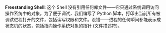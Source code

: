 **Freestanding Shell**: 这个 Shell 没有引用任何库文件——它只通过系统调用访问操作系统中的对象。为了便于调试，我们编写了 Python 脚本，打印出当前所有被调试进程打开的文件，包括读写权限和文件。没错——进程的任何瞬间都能表示成状态机的状态，包括指向操作系统对象的指针 (文件描述符)。